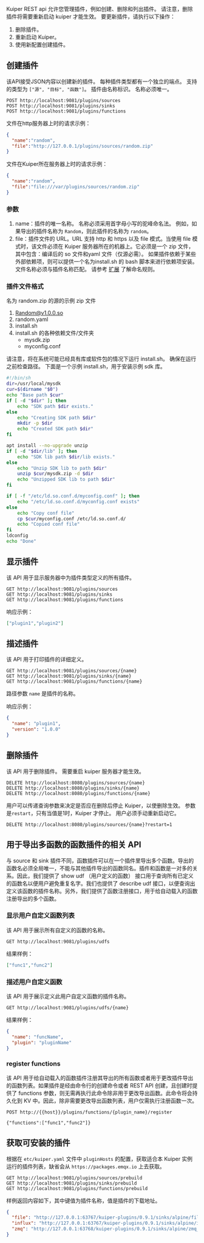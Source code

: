 Kuiper REST api 允许您管理插件，例如创建、删除和列出插件。 请注意，删除插件将需要重新启动 kuiper 才能生效。 要更新插件，请执行以下操作：

1. 删除插件。
2. 重新启动 Kuiper。
3. 使用新配置创建插件。

## 创建插件

该API接受JSON内容以创建新的插件。 每种插件类型都有一个独立的端点。 支持的类型为 `["源", "目标", "函数"]`。 插件由名称标识。 名称必须唯一。

```shell
POST http://localhost:9081/plugins/sources
POST http://localhost:9081/plugins/sinks
POST http://localhost:9081/plugins/functions
```
文件在http服务器上时的请求示例：

```json
{
  "name":"random",
  "file":"http://127.0.0.1/plugins/sources/random.zip"
}
```

文件在Kuiper所在服务器上时的请求示例：
```json
{
  "name":"random",
  "file":"file:///var/plugins/sources/random.zip"
}
```

### 参数

1. name：插件的唯一名称。 名称必须采用首字母小写的驼峰命名法。 例如，如果导出的插件名称为 `Random`，则此插件的名称为 `random`。
2. file：插件文件的 URL。URL 支持 http 和 https 以及 file 模式。当使用 file 模式时，该文件必须在 Kuiper 服务器所在的机器上。它必须是一个 zip 文件，其中包含：编译后的 so 文件和yaml 文件（仅源必需）。 如果插件依赖于某些外部依赖项，则可以提供一个名为install.sh 的 bash 脚本来进行依赖项安装。 文件名称必须与插件名称匹配。 请参考 [扩展](../extension/overview.md) 了解命名规则。

### 插件文件格式
名为 random.zip 的源的示例 zip 文件
1. Random@v1.0.0.so
2. random.yaml
3. install.sh
4. install.sh 的各种依赖文件/文件夹
   - mysdk.zip
   - myconfig.conf  

请注意，将在系统可能已经具有库或软件包的情况下运行 install.sh。 确保在运行之前检查路径。 下面是一个示例 install.sh，用于安装示例 sdk 库。 

```bash
#!/bin/sh
dir=/usr/local/mysdk
cur=$(dirname "$0")
echo "Base path $cur" 
if [ -d "$dir" ]; then
    echo "SDK path $dir exists." 
else
    echo "Creating SDK path $dir"
    mkdir -p $dir
    echo "Created SDK path $dir"
fi

apt install --no-upgrade unzip
if [ -d "$dir/lib" ]; then
    echo "SDK lib path $dir/lib exists." 
else
    echo "Unzip SDK lib to path $dir"
    unzip $cur/mysdk.zip -d $dir
    echo "Unzipped SDK lib to path $dir"
fi

if [ -f "/etc/ld.so.conf.d/myconfig.conf" ]; then
    echo "/etc/ld.so.conf.d/myconfig.conf exists"
else
    echo "Copy conf file"
    cp $cur/myconfig.conf /etc/ld.so.conf.d/
    echo "Copied conf file"
fi
ldconfig
echo "Done"
```

## 显示插件

该 API 用于显示服务器中为插件类型定义的所有插件。

```shell
GET http://localhost:9081/plugins/sources
GET http://localhost:9081/plugins/sinks
GET http://localhost:9081/plugins/functions
```

响应示例：

```json
["plugin1","plugin2"]
```

## 描述插件

该 API 用于打印插件的详细定义。

```shell
GET http://localhost:9081/plugins/sources/{name}
GET http://localhost:9081/plugins/sinks/{name}
GET http://localhost:9081/plugins/functions/{name}
```

路径参数 `name` 是插件的名称。

响应示例：

```json
{
  "name": "plugin1",
  "version": "1.0.0"
}
```

## 删除插件

该 API 用于删除插件。 需要重启 kuiper 服务器才能生效。

```shell
DELETE http://localhost:8080/plugins/sources/{name}
DELETE http://localhost:8080/plugins/sinks/{name}
DELETE http://localhost:8080/plugins/functions/{name}
```
用户可以传递查询参数来决定是否应在删除后停止 Kuiper，以使删除生效。 参数是`restart`，只有当值是1时，Kuiper 才停止。 用户必须手动重新启动它。

```shell
DELETE http://localhost:8080/plugins/sources/{name}?restart=1
```

## 用于导出多函数的函数插件的相关 API

与 source 和 sink 插件不同，函数插件可以在一个插件里导出多个函数。导出的函数名必须全局唯一，不能与其他插件导出的函数同名。插件和函数是一对多的关系。因此，我们提供了 show udf （用户定义的函数） 接口用于查询所有已定义的函数名以便用户避免重复名字。我们也提供了 describe udf 接口，以便查询出定义该函数的插件名称。另外，我们提供了函数注册接口，用于给自动载入的函数注册导出的多个函数。

### 显示用户自定义函数列表

该 API 用于展示所有自定义的函数的名称。

```shell
GET http://localhost:9081/plugins/udfs
```

结果样例：

```json
["func1","func2"]
```

### 描述用户自定义函数

该 API 用于展示定义此用户自定义函数的插件名称。

```shell
GET http://localhost:9081/plugins/udfs/{name}
```

结果样例：

```json
{
  "name": "funcName",
  "plugin": "pluginName"
}
```

### register functions

该 API 用于给自动载入的函数插件注册其导出的所有函数或者用于更改插件导出的函数列表。如果插件是经由命令行的创建命令或者 REST API 创建，且创建时提供了 functions 参数，则无需再执行此命令除非用于更改导出函数。此命令将会持久化到 KV 中。因此，除非需要更改导出函数列表，用户仅需执行注册函数一次。

```shell
POST http://{{host}}/plugins/functions/{plugin_name}/register

{"functions":["func1","func2"]}

```

## 获取可安装的插件

根据在 `etc/kuiper.yaml` 文件中 `pluginHosts` 的配置，获取适合本 Kuiper 实例运行的插件列表，缺省会从 `https://packages.emqx.io` 上去获取。

```
GET http://localhost:9081/plugins/sources/prebuild
GET http://localhost:9081/plugins/sinks/prebuild
GET http://localhost:9081/plugins/functions/prebuild
```

样例返回内容如下，其中键值为插件名称，值是插件的下载地址。

```json
{
  "file": "http://127.0.0.1:63767/kuiper-plugins/0.9.1/sinks/alpine/file_arm64.zip",
  "influx": "http://127.0.0.1:63767/kuiper-plugins/0.9.1/sinks/alpine/influx_arm64.zip",
  "zmq": "http://127.0.0.1:63768/kuiper-plugins/0.9.1/sinks/alpine/zmq_arm64.zip"
}
```